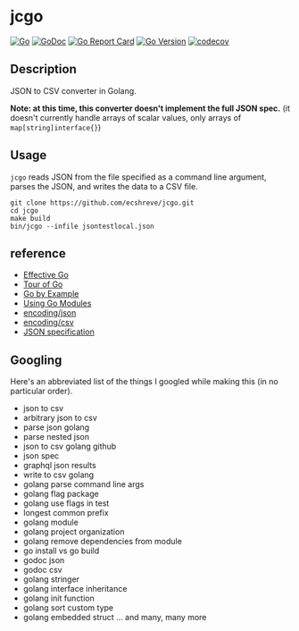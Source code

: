 # jcgo

[![Go](https://github.com/ecshreve/jcgo/workflows/Go/badge.svg?branch=master)](https://github.com/ecshreve/jcgo/actions)
[![GoDoc](https://godoc.org/github.com/ecshreve/jcgo?status.svg)](https://godoc.org/github.com/ecshreve/jcgo)
[![Go Report Card](https://goreportcard.com/badge/github.com/ecshreve/jcgo)](https://goreportcard.com/report/github.com/ecshreve/jcgo)
[![Go Version](https://img.shields.io/github/go-mod/go-version/ecshreve/jcgo)](https://golang.org/doc/go1.14)
[![codecov](https://codecov.io/gh/ecshreve/jcgo/branch/master/graph/badge.svg)](https://codecov.io/gh/ecshreve/jcgo)

## Description

JSON to CSV converter in Golang.

**Note: at this time, this converter doesn't implement the full JSON spec.** (it doesn't currently handle arrays of scalar values, only arrays of `map[string]interface{}`)

## Usage

`jcgo` reads JSON from the file specified as a command line argument, parses the JSON, and writes the data to a CSV file.

```{bash}
git clone https://github.com/ecshreve/jcgo.git
cd jcgo
make build
bin/jcgo --infile jsontestlocal.json
```

## reference

- [Effective Go](https://golang.org/doc/effective_go.html)
- [Tour of Go](https://tour.golang.org/list)
- [Go by Example](https://gobyexample.com/)
- [Using Go Modules](https://blog.golang.org/using-go-modules)
- [encoding/json](https://golang.org/pkg/encoding/json/)
- [encoding/csv](https://golang.org/pkg/encoding/csv/)
- [JSON specification](https://www.json.org/json-en.html)

## Googling

Here's an abbreviated list of the things I googled while making this (in no particular order).

- json to csv
- arbitrary json to csv
- parse json golang
- parse nested json
- json to csv golang github
- json spec
- graphql json results
- write to csv golang
- golang parse command line args
- golang flag package
- golang use flags in test
- longest common prefix
- golang module
- golang project organization
- golang remove dependencies from module
- go install vs go build
- godoc json
- godoc csv
- golang stringer
- golang interface inheritance
- golang init function
- golang sort custom type
- golang embedded struct
  ...
  and many, many more
